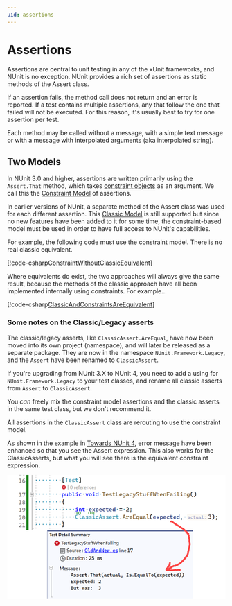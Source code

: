 ```yaml
---
uid: assertions
---
```


# Assertions

Assertions are central to unit testing in any of the xUnit frameworks, and NUnit
is no exception. NUnit provides a rich set of assertions as static methods of
the Assert class.

If an assertion fails, the method call does not return and an error is reported.
If a test contains multiple assertions, any that follow the one that failed
will not be executed. For this reason, it's usually best to try for one
assertion per test.

Each method may be called without a message, with a simple text message or with
a message with interpolated arguments (aka interpolated string).

## Two Models

In NUnit 3.0 and higher, assertions are written primarily using the `Assert.That` method,
which takes [constraint objects](xref:constraints) as an argument. We call this
the [Constraint Model](xref:constraintmodel) of assertions.

In earlier versions of NUnit, a separate method of the Assert class was used
for each different assertion. This [Classic Model](xref:classicmodel) is still supported but
since no new features have been added to it for some time, the constraint-based
model must be used in order to have full access to NUnit's capabilities.

For example, the following code must use the constraint model. There is no real classic equivalent.

[!code-csharp[ConstraintWithoutClassicEquivalent](~/snippets/Snippets.NUnit/ClassicVsConstraintAssertions.cs#ConstraintWithoutClassicEquivalent)]

Where equivalents do exist, the two approaches will always give the same result,
because the methods of the classic approach have all been implemented internally
using constraints. For example...

[!code-csharp[ClassicAndConstraintsAreEquivalent](~/snippets/Snippets.NUnit/ClassicVsConstraintAssertions.cs#ClassicAndConstraintsAreEquivalent)]

### Some notes on the Classic/Legacy asserts

The classic/legacy asserts, like `ClassicAssert.AreEqual`, have now been moved into its own project (namespace), and will later be released as a separate package.  They are now in the namespace `NUnit.Framework.Legacy`, and the `Assert` have been renamed to `ClassicAssert`.

If you're upgrading from NUnit 3.X to NUnit 4, you need to add a using for `NUnit.Framework.Legacy` to your test classes, and rename all classic asserts from `Assert` to `ClassicAssert`.

You *can* freely mix the constraint model assertions and the classic asserts in the same test class, but we don't recommend it.

All assertions in the `ClassicAssert` class are rerouting to use the constraint model.

As shown in the example in [Towards NUnit 4](xref:towardsnunit4), error message have been enhanced so that you see the Assert expression.  This also works for the ClassicAsserts, but what you will see there is the equivalent constraint expression.

![Classic-Assert-Fails](../../../../images/nunit-classic-asserts-fails.png)
